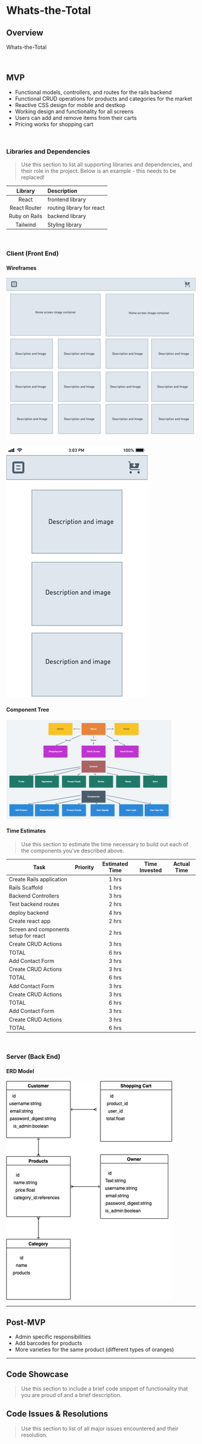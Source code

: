 # Whats-the-Total

## Overview

Whats-the-Total

<br>

## MVP

- Functional models, controllers, and routes for the rails backend
- Functional CRUD operations for products and categories for the market
- Reactive CSS design for mobile and destkop
- Working design and functionality for all screens
- Users can add and remove items from their carts
- Pricing works for shopping cart

<br>

### Libraries and Dependencies

> Use this section to list all supporting libraries and dependencies, and their role in the project. Below is an example - this needs to be replaced!

|    Library    | Description               |
| :-----------: | :------------------------ |
|     React     | frontend library          |
| React Router  | routing library for react |
| Ruby on Rails | backend library           |
|   Tailwind    | Styling library           |

<br>

### Client (Front End)

#### Wireframes

![Desktop wire frame](./images/Desktop.png)

![Mobile wire frame](./images/Mobile.png)

#### Component Tree

![Component Heirarchy](images/Component-Heirarchy.png)

#### Time Estimates

> Use this section to estimate the time necessary to build out each of the components you've described above.

| Task                                  | Priority | Estimated Time | Time Invested | Actual Time |
| ------------------------------------- | :------: | :------------: | :-----------: | :---------: |
| Create Rails application              |          |     1 hrs      |               |             |
| Rails Scaffold                        |          |     1 hrs      |               |             |
| Backend Controllers                   |          |     3 hrs      |               |             |
| Test backend routes                   |          |     2 hrs      |               |             |
| deploy backend                        |          |     4 hrs      |               |             |
| Create react app                      |          |     2 hrs      |               |             |
| Screen and components setup for react |          |     2 hrs      |               |             |
| Create CRUD Actions                   |          |     3 hrs      |               |             |
| TOTAL                                 |          |     6 hrs      |               |             |
| Add Contact Form                      |          |     3 hrs      |               |             |
| Create CRUD Actions                   |          |     3 hrs      |               |             |
| TOTAL                                 |          |     6 hrs      |               |             |
| Add Contact Form                      |          |     3 hrs      |               |             |
| Create CRUD Actions                   |          |     3 hrs      |               |             |
| TOTAL                                 |          |     6 hrs      |               |             |
| Add Contact Form                      |          |     3 hrs      |               |             |
| Create CRUD Actions                   |          |     3 hrs      |               |             |
| TOTAL                                 |          |     6 hrs      |               |             |

<br>

### Server (Back End)

#### ERD Model

![ERD Model](./images/ERD.png)

---

## Post-MVP

- Admin specific responsibilities
- Add barcodes for products
- More varieties for the same product (different types of oranges)

---

## Code Showcase

> Use this section to include a brief code snippet of functionality that you are proud of and a brief description.

## Code Issues & Resolutions

> Use this section to list of all major issues encountered and their resolution.
